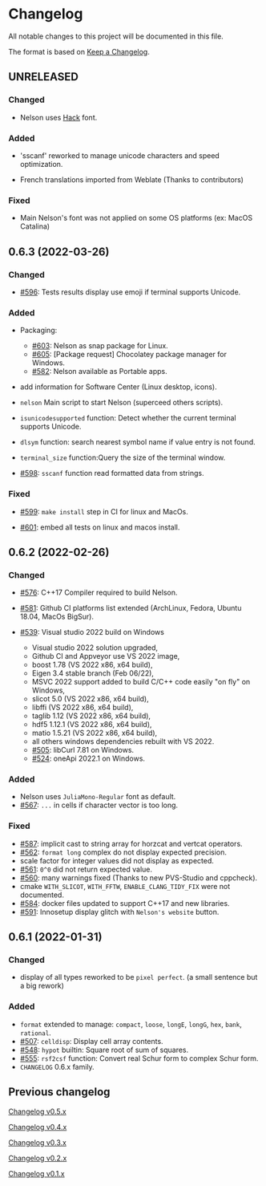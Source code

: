# Changelog

All notable changes to this project will be documented in this file.

The format is based on [Keep a Changelog](https://keepachangelog.com/en/1.0.0/).

## UNRELEASED

### Changed

- Nelson uses [Hack](https://sourcefoundry.org/hack/) font.

### Added

- 'sscanf' reworked to manage unicode characters and speed optimization.

- French translations imported from Weblate (Thanks to contributors)

### Fixed

- Main Nelson's font was not applied on some OS platforms (ex: MacOS Catalina)

## 0.6.3 (2022-03-26)

### Changed

- [#596](http://github.com/Nelson-numerical-software/nelson/issues/596): Tests results display use emoji if terminal supports Unicode.

### Added

- Packaging:

  - [#603](http://github.com/Nelson-numerical-software/nelson/issues/603): Nelson as snap package for Linux.
  - [#605](http://github.com/Nelson-numerical-software/nelson/issues/605): [Package request] Chocolatey package manager for Windows.
  - [#582](http://github.com/Nelson-numerical-software/nelson/issues/582): Nelson available as Portable apps.

- add information for Software Center (Linux desktop, icons).

- `nelson` Main script to start Nelson (superceed others scripts).

- `isunicodesupported` function: Detect whether the current terminal supports Unicode.

- `dlsym` function: search nearest symbol name if value entry is not found.

- `terminal_size` function:Query the size of the terminal window.

- [#598](http://github.com/Nelson-numerical-software/nelson/issues/598): `sscanf` function read formatted data from strings.

### Fixed

- [#599](http://github.com/Nelson-numerical-software/nelson/issues/599): `make install` step in CI for linux and MacOs.

- [#601](http://github.com/Nelson-numerical-software/nelson/issues/601): embed all tests on linux and macos install.

## 0.6.2 (2022-02-26)

### Changed

- [#576](http://github.com/Nelson-numerical-software/nelson/issues/576): C++17 Compiler required to build Nelson.

- [#581](http://github.com/Nelson-numerical-software/nelson/issues/581): Github CI platforms list extended (ArchLinux, Fedora, Ubuntu 18.04, MacOs BigSur).

- [#539](http://github.com/Nelson-numerical-software/nelson/issues/539): Visual studio 2022 build on Windows

  - Visual studio 2022 solution upgraded,
  - Github CI and Appveyor use VS 2022 image,
  - boost 1.78 (VS 2022 x86, x64 build),
  - Eigen 3.4 stable branch (Feb 06/22),
  - MSVC 2022 support added to build C/C++ code easily "on fly" on Windows,
  - slicot 5.0 (VS 2022 x86, x64 build),
  - libffi (VS 2022 x86, x64 build),
  - taglib 1.12 (VS 2022 x86, x64 build),
  - hdf5 1.12.1 (VS 2022 x86, x64 build),
  - matio 1.5.21 (VS 2022 x86, x64 build),
  - all others windows dependencies rebuilt with VS 2022.
  - [#505](http://github.com/Nelson-numerical-software/nelson/issues/505): libCurl 7.81 on Windows.
  - [#524](http://github.com/Nelson-numerical-software/nelson/issues/524): oneApi 2022.1 on Windows.

### Added

- Nelson uses `JuliaMono-Regular` font as default.
- [#567](http://github.com/Nelson-numerical-software/nelson/issues/567): `...` in cells if character vector is too long.

### Fixed

- [#587](http://github.com/Nelson-numerical-software/nelson/issues/587): implicit cast to string array for horzcat and vertcat operators.
- [#562](http://github.com/Nelson-numerical-software/nelson/issues/562): `format long` complex do not display expected precision.
- scale factor for integer values did not display as expected.
- [#561](http://github.com/Nelson-numerical-software/nelson/issues/561): `0^0` did not return expected value.
- [#560](http://github.com/Nelson-numerical-software/nelson/issues/560): many warnings fixed (Thanks to new PVS-Studio and cppcheck).
- cmake `WITH_SLICOT`, `WITH_FFTW`, `ENABLE_CLANG_TIDY_FIX` were not documented.
- [#584](http://github.com/Nelson-numerical-software/nelson/issues/584): docker files updated to support C++17 and new libraries.
- [#591](http://github.com/Nelson-numerical-software/nelson/issues/591): Innosetup display glitch with `Nelson's website` button.

## 0.6.1 (2022-01-31)

### Changed

- display of all types reworked to be `pixel perfect`. (a small sentence but a big rework)

### Added

- `format` extended to manage: `compact`, `loose`, `longE`, `longG`, `hex`, `bank`, `rational`.
- [#507](http://github.com/Nelson-numerical-software/nelson/issues/507): `celldisp`: Display cell array contents.
- [#548](http://github.com/Nelson-numerical-software/nelson/issues/548): `hypot` builtin: Square root of sum of squares.
- [#555](http://github.com/Nelson-numerical-software/nelson/issues/555): `rsf2csf` function: Convert real Schur form to complex Schur form.
- `CHANGELOG` 0.6.x family.

## Previous changelog

[Changelog v0.5.x](CHANGELOG-0.5.x.md)

[Changelog v0.4.x](CHANGELOG-0.4.x.md)

[Changelog v0.3.x](CHANGELOG-0.3.x.md)

[Changelog v0.2.x](CHANGELOG-0.2.x.md)

[Changelog v0.1.x](CHANGELOG-0.1.x.md)
